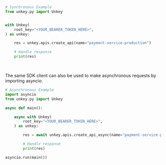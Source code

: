 <!-- Start SDK Example Usage [usage] -->
```python
# Synchronous Example
from unkey.py import Unkey


with Unkey(
    root_key="<YOUR_BEARER_TOKEN_HERE>",
) as unkey:

    res = unkey.apis.create_api(name="payment-service-production")

    # Handle response
    print(res)
```

</br>

The same SDK client can also be used to make asynchronous requests by importing asyncio.
```python
# Asynchronous Example
import asyncio
from unkey.py import Unkey

async def main():

    async with Unkey(
        root_key="<YOUR_BEARER_TOKEN_HERE>",
    ) as unkey:

        res = await unkey.apis.create_api_async(name="payment-service-production")

        # Handle response
        print(res)

asyncio.run(main())
```
<!-- End SDK Example Usage [usage] -->
